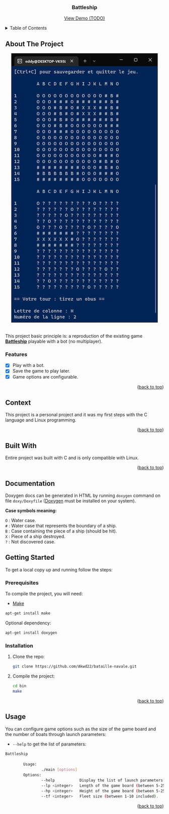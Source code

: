 <div id="top"></div>

<!-- PROJECT LOGO -->
<br />
<div align="center">
  <h3 align="center">Battleship</h3>
  <p align="center">
    <a href="#">View Demo (TODO)</a>
  </p>
</div>

<!-- TABLE OF CONTENTS -->
<details>
  <summary>Table of Contents</summary>
  <ol>
    <li><a href="#about-the-project">About The Project</a></li>
    <li><a href="#context">Context</a></li>
    <li><a href="#built-with">Built With</a></li>
    <li><a href="#documentation">Documentation</a></li>
    <li><a href="#getting-started">Getting Started</a></li>
    <li><a href="#usage">Usage</a></li>
  </ol>
</details>

<!-- ABOUT THE PROJECT -->
## About The Project

<div align="center">
  <img src="project-image.png">
</div>
<br />

This project basic principle is: a reproduction of the existing game **[Battleship](https://en.wikipedia.org/wiki/Battleship_(game))** playable with a bot (no multiplayer).

### Features

- [x] Play with a bot.
- [x] Save the game to play later.
- [x] Game options are configurable.

<p align="right">(<a href="#top">back to top</a>)</p>

<!-- CONTEXT -->
## Context

This project is a personal project and it was my first steps with the C language and Linux programming.

<p align="right">(<a href="#top">back to top</a>)</p>

<!-- BUILT WITH -->
## Built With

Entire project was built with C and is only compatible with Linux.

<p align="right">(<a href="#top">back to top</a>)</p>

<!-- DOCUMENTATION -->
## Documentation

Doxygen docs can be generated in HTML by running `doxygen` command on file `doxy/Doxyfile` ([Doxygen](https://doxygen.nl/) must be installed on your system).

**Case symbols meaning:**

`O` : Water case.  
`#` : Water case that represents the boundary of a ship.  
`B` : Case containing the piece of a ship (should be hit).  
`X` : Piece of a ship destroyed.  
`?` : Not discovered case.

<!-- GETTING STARTED -->
## Getting Started

To get a local copy up and running follow the steps:

### Prerequisites

To compile the project, you will need:
* [Make](https://en.wikipedia.org/wiki/Make_(software))
```sh
apt-get install make
```

Optional dependency:
```sh
apt-get install doxygen
```

### Installation

1. Clone the repo:
   ```sh
   git clone https://github.com/Akwd22/bataille-navale.git
   ```
2. Compile the project:
   ```sh
   cd bin
   make
   ```

<p align="right">(<a href="#top">back to top</a>)</p>

<!-- USAGE EXAMPLES -->
## Usage

You can configure game options such as the size of the game board and the number of boats through launch parameters:
* `--help` to get the list of parameters:
```sh
Battleship

        Usage:
                ./main [options]
        Options:
                --help           Display the list of launch parameters.
                --lp <integer>   Length of the game board (between 5-25 included).
                --hp <integer>   Height of the game board (between 5-25 included).
                --tf <integer>   Fleet size (between 1-10 included).
```

<p align="right">(<a href="#top">back to top</a>)</p>

